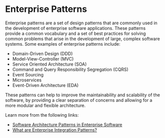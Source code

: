 # Enterprise Patterns

Enterprise patterns are a set of design patterns that are commonly used in the development of enterprise software applications. These patterns provide a common vocabulary and a set of best practices for solving common problems that arise in the development of large, complex software systems. Some examples of enterprise patterns include:

- Domain-Driven Design (DDD)
- Model-View-Controller (MVC)
- Service Oriented Architecture (SOA)
- Command and Query Responsibility Segregation (CQRS)
- Event Sourcing
- Microservices
- Event-Driven Architecture (EDA)

These patterns can help to improve the maintainability and scalability of the software, by providing a clear separation of concerns and allowing for a more modular and flexible architecture.

Learn more from the following links:

- [Software Architecture Patterns in Enterprise Software](https://blog.devgenius.io/10-software-architecture-patterns-in-enterprise-software-development-fabacb5ed0c8)
- [What are Enterprise Integration Patterns?](https://www.youtube.com/watch?v=WNm3QmJadNs)
